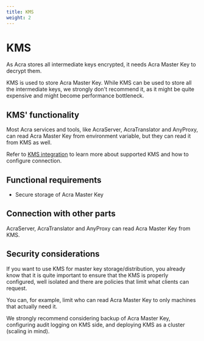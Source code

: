 ```yaml
---
title: KMS
weight: 2
---
```


# KMS

As Acra stores all intermediate keys encrypted, it needs Acra Master Key to decrypt them. 

KMS is used to store Acra Master Key. While KMS can be used to store all the intermediate keys, we strongly don't recommend it, as it might be quite expensive and might become performance bottleneck.

## KMS' functionality

Most Acra services and tools, like AcraServer, AcraTranslator and AnyProxy, can read Acra Master Key from environment variable, but they can read it from KMS as well.

Refer to [KMS integration](/acra/configuring-maintaining/key-storing/kms-integration) to learn more about supported KMS and how to configure connection.


## Functional requirements

* Secure storage of Acra Master Key


## Connection with other parts

AcraServer, AcraTranslator and AnyProxy can read Acra Master Key from KMS.


## Security considerations

If you want to use KMS for master key storage/distribution, you already know that it is quite important
to ensure that the KMS is properly configured, well isolated and there are policies that limit what clients can request.

You can, for example, limit who can read Acra Master Key to only machines that actually need it.

We strongly recommend considering backup of Acra Master Key, configuring audit logging on KMS side, and deploying KMS as a cluster (scaling in mind).

